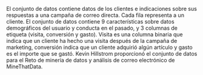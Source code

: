 ﻿El conjunto de datos contiene datos de los clientes e indicaciones sobre sus respuestas a una campaña de correo directa. Cada fila representa a un cliente. El conjunto de datos contiene 9 características sobre datos demográficos del usuario y conducta en el pasado, y 3 columnas de etiqueta (visita, conversión y gasto).  Visita es una columna binaria que indica que un cliente ha hecho una visita después de la campaña de marketing, conversión indica que un cliente adquirió algún artículo y gasto es el importe que se gastó.  Kevin Hillstrom proporcionó el conjunto de datos para el Reto de minería de datos y análisis de correo electrónico de MineThatData.<!--HONumber=42-->
